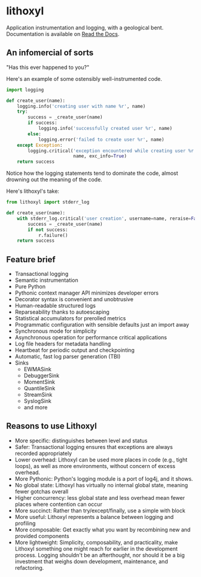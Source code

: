 # lithoxyl

Application instrumentation and logging, with a geological
bent. Documentation is available on
[Read the Docs](http://lithoxyl.readthedocs.io).

## An infomercial of sorts

"Has this ever happened to you?"

Here's an example of some ostensibly well-instrumented code.

```python
import logging

def create_user(name):
    logging.info('creating user with name %r', name)
    try:
        success = _create_user(name)
        if success:
            logging.info('successfully created user %r', name)
        else:
            logging.error('failed to create user %r', name)
    except Exception:
        logging.critical('exception encountered while creating user %r',
                         name, exc_info=True)
    return success
```

Notice how the logging statements tend to dominate the code, almost
drowning out the meaning of the code.

Here's lithoxyl's take:

```python
from lithoxyl import stderr_log

def create_user(name):
    with stderr_log.critical('user creation', username=name, reraise=False) as r:
        success = _create_user(name)
        if not success:
            r.failure()
    return success
```


## Feature brief

* Transactional logging
* Semantic instrumentation
* Pure Python
* Pythonic context manager API minimizes developer errors
* Decorator syntax is convenient and unobtrusive
* Human-readable structured logs
* Reparseability thanks to autoescaping
* Statistical accumulators for prerolled metrics
* Programmatic configuration with sensible defaults just an import away
* Synchronous mode for simplicity
* Asynchronous operation for performance critical applications
* Log file headers for metadata handling
* Heartbeat for periodic output and checkpointing
* Automatic, fast log parser generation (TBI)
* Sinks
    * EWMASink
    * DebuggerSink
    * MomentSink
    * QuantileSink
    * StreamSink
    * SyslogSink
    * and more

## Reasons to use Lithoxyl

* More specific: distinguishes between level and status
* Safer: Transactional logging ensures that exceptions are always recorded appropriately
* Lower overhead: Lithoxyl can be used more places in code (e.g., tight loops), as well as more environments, without concern of excess overhead.
* More Pythonic: Python's logging module is a port of log4j, and it shows.
* No global state: Lithoxyl has virtually no internal global state, meaning fewer gotchas overall
* Higher concurrency: less global state and less overhead mean fewer places where contention can occur
* More succinct: Rather than try/except/finally, use a simple with block
* More useful: Lithoxyl represents a balance between logging and profiling
* More composable: Get exactly what you want by recombining new and provided components
* More lightweight: Simplicity, composability, and practicality, make Lithoxyl something one might reach for earlier in the development process. Logging shouldn't be an afterthought, nor should it be a big investment that weighs down development, maintenance, and refactoring.
